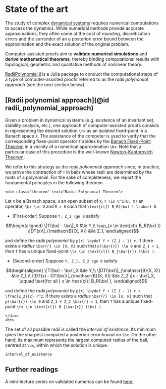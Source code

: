 # State of the art

The study of complex [dynamical systems](https://en.wikipedia.org/wiki/Dynamical_system) requires numerical computations to access the dynamics. While numerical methods provide accurate approximations, they often come at the cost of rounding, discretization errors and the surrender of an a posteriori error bound between the approximation and the exact solution of the original problem.

Computer-assisted proofs aim to **validate numerical simulations** and **derive mathematical theorems**, thereby binding computational results with topological, geometric and qualitative methods of nonlinear theory.

[RadiiPolynomial.jl](https://github.com/OlivierHnt/RadiiPolynomial.jl) is a Julia package to conduct the computational steps of a type of computer-assisted proofs referred to as the *radii polynomial approach* (see the next section below).

## [Radii polynomial approach](@id radii_polynomial_approach)

Given a problem in dynamical systems (e.g. existence of an invariant set, stability analysis, etc.), one approach of computer-assisted proofs consists in representing the desired solution ``\tx`` as an isolated fixed-point in a Banach space ``X``. The assistance of the computer is used to verify that the corresponding fixed-point operator ``T`` abides by the [Banach Fixed-Point Theorem](https://en.wikipedia.org/wiki/Banach_fixed-point_theorem) in a vicinity of a numerical approximation ``\bx``. Note that a particular case of this procedure is the well-known [Newton-Kantorovich Theorem](https://en.wikipedia.org/wiki/Kantorovich_theorem).

We refer to this strategy as the *radii polynomial approach* since, in practice, we prove the contraction of ``T`` in balls whose radii are determined by the roots of a polynomial. For the sake of completeness, we report the fundamental principles in the following theorem.

```@raw html
<div class="theorem" text="Radii Polynomial Theorem">
```
Let ``X`` be a Banach space, ``U`` an open subset of ``X``, ``T \in C^1(U, X)`` an operator, ``\bx \in U`` and ``R > 0`` such that ``\text{cl}( B_R(\bx) ) \subset U``.
- (First-order) Suppose ``Y, Z_1 \ge 0`` satisfy
```math
\begin{aligned}
\|T(\bx) - \bx\|_X &\le Y,\\
\sup_{x \in \text{cl}( B_R(\bx) )} \|DT(x)\|_{\mathscr{B}(X, X)} &\le Z_1,
\end{aligned}
```
and define the *radii polynomial* by ``p(r) \bydef Y + (Z_1 - 1) r``.
If there exists a *radius* ``\bar{r} \in [0, R]`` such that ``p(\bar{r}) \le 0`` and ``Z_1 < 1``, then ``T`` has a unique fixed-point ``\tx \in \text{cl}( B_{\bar{r}} (\bx) )``.
- (Second-order) Suppose ``Y, Z_1, Z_2 \ge 0`` satisfy
```math
\begin{aligned}
\|T(\bx) - \bx\|_X &\le Y,\\
\|DT(\bx)\|_{\mathscr{B}(X, X)} &\le Z_1,\\
\|DT(x) - DT(\bx)\|_{\mathscr{B}(X, X)} &\le Z_2 \|x - \bx\|_X, \qquad \text{for all } x \in \text{cl}( B_R(\bx) ),
\end{aligned}
```
and define the *radii polynomial* by ``p(r) \bydef Y + (Z_1 - 1) r + \frac{Z_2}{2} r^2``.
If there exists a *radius* ``\bar{r} \in [0, R]`` such that ``p(\bar{r}) \le 0`` and ``Z_1 + Z_2 \bar{r} < 1``, then ``T`` has a unique fixed-point ``\tx \in \text{cl}( B_{\bar{r}} (\bx) )``.
```@raw html
</div>
<br>
```

The set of all possible radii is called the *interval of existence*. Its minimum gives the sharpest computed a posteriori error bound on ``\bx``. On the other hand, its maximum represents the largest computed radius of the ball, centred at ``\bx``, within which the solution is unique.

```@docs
interval_of_existence
```

## Further readings

A mini-lecture series on validated numerics can be found [here](https://olivierhnt.github.io/Computer-assisted-proofs-in-nonlinear-analysis/).
